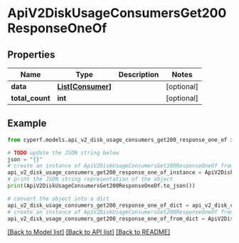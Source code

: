# ApiV2DiskUsageConsumersGet200ResponseOneOf


## Properties

Name | Type | Description | Notes
------------ | ------------- | ------------- | -------------
**data** | [**List[Consumer]**](Consumer.md) |  | [optional] 
**total_count** | **int** |  | [optional] 

## Example

```python
from cyperf.models.api_v2_disk_usage_consumers_get200_response_one_of import ApiV2DiskUsageConsumersGet200ResponseOneOf

# TODO update the JSON string below
json = "{}"
# create an instance of ApiV2DiskUsageConsumersGet200ResponseOneOf from a JSON string
api_v2_disk_usage_consumers_get200_response_one_of_instance = ApiV2DiskUsageConsumersGet200ResponseOneOf.from_json(json)
# print the JSON string representation of the object
print(ApiV2DiskUsageConsumersGet200ResponseOneOf.to_json())

# convert the object into a dict
api_v2_disk_usage_consumers_get200_response_one_of_dict = api_v2_disk_usage_consumers_get200_response_one_of_instance.to_dict()
# create an instance of ApiV2DiskUsageConsumersGet200ResponseOneOf from a dict
api_v2_disk_usage_consumers_get200_response_one_of_from_dict = ApiV2DiskUsageConsumersGet200ResponseOneOf.from_dict(api_v2_disk_usage_consumers_get200_response_one_of_dict)
```
[[Back to Model list]](../README.md#documentation-for-models) [[Back to API list]](../README.md#documentation-for-api-endpoints) [[Back to README]](../README.md)


